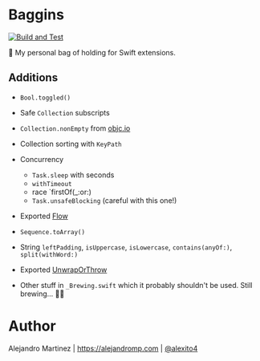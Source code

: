 # Baggins

[![Build and Test](https://github.com/alexito4/Baggins/actions/workflows/ci.yml/badge.svg)](https://github.com/alexito4/Baggins/actions/workflows/ci.yml)

🎒 My personal bag of holding for Swift extensions.

## Additions

- `Bool.toggled()`
- Safe `Collection` subscripts
- `Collection.nonEmpty` from [objc.io](https://www.objc.io/blog/2019/01/29/non-empty-collections/)
- Collection sorting with `KeyPath`
- Concurrency
  - `Task.sleep` with seconds
  - `withTimeout`
  - race `firstOf(_:or:)
  - `Task.unsafeBlocking` (careful with this one!)

- Exported [Flow](https://github.com/alexito4/Flow)
- `Sequence.toArray()`
- String `leftPadding`, `isUppercase`, `isLowercase`, `contains(anyOf:)`, `split(withWord:)`
- Exported [UnwrapOrThrow](https://github.com/alexito4/UnwrapOrThrow)
- Other stuff in `_Brewing.swift` which it probably shouldn't be used. Still brewing... 🧙‍♂️

# Author

Alejandro Martinez | https://alejandromp.com | [@alexito4](https://twitter.com/alexito4)
